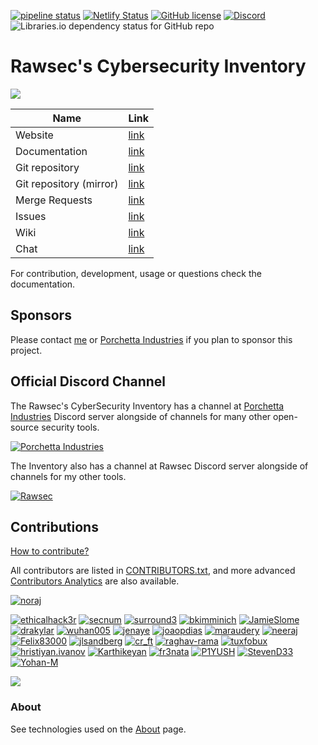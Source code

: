 [![pipeline status](https://gitlab.com/rawsec/rawsec-cybersecurity-list/badges/master/pipeline.svg)](https://gitlab.com/rawsec/rawsec-cybersecurity-list/commits/master)
[![Netlify Status](https://api.netlify.com/api/v1/badges/dec1c085-13da-4dd4-b547-7740015226cb/deploy-status)](https://app.netlify.com/sites/rawsec-cybersecurity-inventory/deploys)
[![GitHub license](https://img.shields.io/github/license/noraj/rawsec-cybersecurity-inventory.svg)](https://gitlab.com/rawsec/rawsec-cybersecurity-list/blob/master/LICENSE)
[![Discord](https://img.shields.io/discord/437247125508587540.svg?style=flat&logo=discord)](https://discord.gg/Wspwv2h)
![Libraries.io dependency status for GitHub repo](https://img.shields.io/librariesio/github/noraj/rawsec-cybersecurity-inventory.svg)

# Rawsec's Cybersecurity Inventory

![](https://i.imgur.com/HzwmJVP.png)

Name                    | Link
------------------------|---------------------------------------------------------------------------
Website                 | [link](https://inventory.raw.pm/)
Documentation           | [link](https://inventory.raw.pm/docs/)
Git repository          | [link](https://gitlab.com/rawsec/rawsec-cybersecurity-list)
Git repository (mirror) | [link](https://github.com/noraj/rawsec-cybersecurity-inventory)
Merge Requests          | [link](https://gitlab.com/rawsec/rawsec-cybersecurity-list/merge_requests)
Issues                  | [link](https://gitlab.com/rawsec/rawsec-cybersecurity-list/issues)
Wiki                    | [link](https://gitlab.com/rawsec/rawsec-cybersecurity-list/wikis/home)
Chat                    | [link](https://discord.gg/Wspwv2h)

For contribution, development, usage or questions check the documentation.

## Sponsors

Please contact [me](https://pwn.by/noraj/profiles.html) or [Porchetta Industries](https://porchetta.industries/contact/) if you plan to sponsor this project.

## Official Discord Channel

The Rawsec's CyberSecurity Inventory has a channel at [Porchetta Industries](https://porchetta.industries/) Discord server alongside of channels for many other open-source security tools.

[![Porchetta Industries](https://discordapp.com/api/guilds/736724457258745996/widget.png?style=banner2)](https://discord.gg/VWcdZCUsQP)

The Inventory also has a channel at Rawsec Discord server alongside of channels for my other tools.

[![Rawsec](https://discordapp.com/api/guilds/437247125508587540/widget.png?style=banner2)](https://discord.gg/xvTb2vx)

## Contributions

[How to contribute?](https://inventory.raw.pm/docs/add/)

All contributors are listed in [CONTRIBUTORS.txt](CONTRIBUTORS.txt), and more advanced [Contributors Analytics](https://gitlab.com/rawsec/rawsec-cybersecurity-list/-/graphs/master) are also available.

[![noraj](https://img.shields.io/badge/noraj-Developer-black.svg)](https://gitlab.com/noraj)

[![ethicalhack3r](https://img.shields.io/badge/ethicalhack3r-Contributor-FF5050.svg)](https://gitlab.com/ethicalhack3r)
[![secnum](https://img.shields.io/badge/secnum-Contributor-FF5050.svg)](https://gitlab.com/secnum)
[![surround3](https://img.shields.io/badge/surround3-Contributor-FF5050.svg)](https://gitlab.com/surround3)
[![bkimminich](https://img.shields.io/badge/bkimminich-Contributor-FF5050.svg)](https://gitlab.com/bkimminich)
[![JamieSlome](https://img.shields.io/badge/JamieSlome-Contributor-FF5050.svg)](https://gitlab.com/JamieSlome)
[![drakylar](https://img.shields.io/badge/ShaposhnikovIlya-Contributor-FF5050.svg)](https://gitlab.com/drakylar)
[![wuhan005](https://img.shields.io/badge/E99p1ant-Contributor-FF5050.svg)](https://gitlab.com/wuhan005)
[![jenaye](https://img.shields.io/badge/jenaye-Contributor-FF5050.svg)](https://gitlab.com/jenaye)
[![joaopdias](https://img.shields.io/badge/joaopdias-Contributor-FF5050.svg)](https://gitlab.com/joaopdias)
[![maraudery](https://img.shields.io/badge/maraudery-Contributor-FF5050.svg)](https://gitlab.com/maraudery)
[![neeraj](https://img.shields.io/badge/neeraj-Contributor-FF5050.svg)](https://gitlab.com/neerajbabu27)
[![Felix83000](https://img.shields.io/badge/neeraj-Contributor-FF5050.svg)](https://gitlab.com/Felix83000)
[![jlsandberg](https://img.shields.io/badge/jlsandberg-Contributor-FF5050.svg)](https://gitlab.com/jlsandberg)
[![cr_ft](https://img.shields.io/badge/cr__ft-Contributor-FF5050.svg)](https://gitlab.com/cr_ft)
[![raghav-rama](https://img.shields.io/badge/raghav--rama-Contributor-FF5050)](https://gitlab.com/raghav-rama)
[![tuxfobux](https://img.shields.io/badge/tuxfobux-Contributor-FF5050.svg)](https://gitlab.com/tuxfobux)
[![hristiyan.ivanov](https://img.shields.io/badge/hristiyan.ivanov-Contributor-FF5050.svg)](https://gitlab.com/hristiyan.ivanov)
[![Karthikeyan](https://img.shields.io/badge/karthikeyan-Contributor-FF5050.svg)](https://gitlab.com/arrow_996)
[![fr3nata](https://img.shields.io/badge/fr3nata-Contributor-FF5050.svg)](https://gitlab.com/fr3nata)
[![P1YUSH](https://img.shields.io/badge/P1YUSH-Contributor-FF5050.svg)](https://gitlab.com/piyush.offsec)
[![StevenD33](https://img.shields.io/badge/StevenD33-Contributor-FF5050.svg)](https://gitlab.com/StevenDias33)
[![Yohan-M](https://img.shields.io/badge/Yohan--M-Contributor-FF5050.svg)](https://gitlab.com/yogiboy1)

[![](https://contributor-graph-api.apiseven.com/contributors-svg?chart=contributorOverTime&repo=noraj/rawsec-cybersecurity-inventory)](https://github.com/noraj/rawsec-cybersecurity-inventory/graphs/contributors)

### About

See technologies used on the [About](https://inventory.raw.pm/about.html) page.
